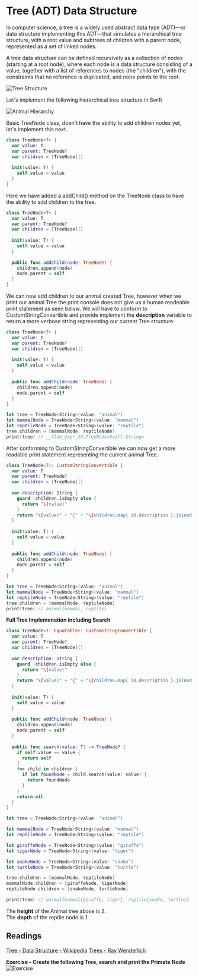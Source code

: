 # Tree (ADT) Data Structure 

In computer science, a tree is a widely used abstract data type (ADT)—or data structure implementing this ADT—that simulates a hierarchical tree structure, with a root value and subtrees of children with a parent node, represented as a set of linked nodes.

A tree data structure can be defined recursively as a collection of nodes (starting at a root node), where each node is a data structure consisting of a value, together with a list of references to nodes (the "children"), with the constraints that no reference is duplicated, and none points to the root.

![Tree Structure](https://koenig-media.raywenderlich.com/uploads/2016/06/Tree-2-650x300.png)  


Let's implement the following hierarchical tree structure in Swift 

![Animal Hierarchy](https://www.codeproject.com/KB/cs/42863/ContraCo_thumb_17_.gif)   

Basic TreeNode class, doen't have the ability to add children nodes yet, let's implement this next. 
```swift 
class TreeNode<T> {
  var value: T
  var parent: TreeNode?
  var children = [TreeNode]()
  
  init(value: T) {
    self.value = value
  }
}
```

Here we have added a addChild() method on the TreeNode class to have the ability to add children to the tree. 
```swift 
class TreeNode<T> {
  var value: T
  var parent: TreeNode?
  var children = [TreeNode]()
  
  init(value: T) {
    self.value = value
  }
  
  public func addChild(node: TreeNode) {
    children.append(node)
    node.parent = self
  }
}
```

We can now add children to our animal created Tree, however when we print our animal Tree the print console does not give us a human readeable print statement as seen below. We will have to conform to CustomStringConvertible and provide implement the **description** variable to return a more verbose string representing our current Tree structure.
```swift
class TreeNode<T> {
  var value: T
  var parent: TreeNode?
  var children = [TreeNode]()
  
  init(value: T) {
    self.value = value
  }
  
  public func addChild(node: TreeNode) {
    children.append(node)
    node.parent = self
  }
}

let tree = TreeNode<String>(value: "animal")
let mammalNode = TreeNode<String>(value: "mammal")
let reptileNode = TreeNode<String>(value: "reptile")
tree.children = [mammalNode, reptileNode]
print(tree) // __lldb_expr_23.TreeNode<Swift.String>
```

After conforming to CustomStringConvertible we can now get a more readable print statement representing the current animal Tree.
```swift 
class TreeNode<T>: CustomStringConvertible {
  var value: T
  var parent: TreeNode?
  var children = [TreeNode]()
  
  var description: String {
    guard !children.isEmpty else {
      return "\(value)"
    }
    return "\(value)" + "{" + "\(children.map{ $0.description }.joined(separator: ", ") )" + "}"
  }
  
  init(value: T) {
    self.value = value
  }
  
  public func addChild(node: TreeNode) {
    children.append(node)
    node.parent = self
  }
}

let tree = TreeNode<String>(value: "animal")
let mammalNode = TreeNode<String>(value: "mammal")
let reptileNode = TreeNode<String>(value: "reptile")
tree.children = [mammalNode, reptileNode]
print(tree) // animal{mammal, reptile}
```

**Full Tree Implemenation including Search**   
```swift 
class TreeNode<T: Equatable>: CustomStringConvertible {
  var value: T
  var parent: TreeNode?
  var children = [TreeNode]()
  
  var description: String {
    guard !children.isEmpty else {
      return "\(value)"
    }
    return "\(value)" + "{" + "\(children.map{ $0.description }.joined(separator: ", ") )" + "}"
  }
  
  init(value: T) {
    self.value = value
  }
  
  public func addChild(node: TreeNode) {
    children.append(node)
    node.parent = self
  }
  
  public func search(value: T) -> TreeNode? {
    if self.value == value {
      return self
    }
    for child in children {
      if let foundNode = child.search(value: value) {
        return foundNode
      }
    }
    return nil
  }
}

let tree = TreeNode<String>(value: "animal")

let mammalNode = TreeNode<String>(value: "mammal")
let reptileNode = TreeNode<String>(value: "reptile")

let giraffeNode = TreeNode<String>(value: "giraffe")
let tigerNode = TreeNode<String>(value: "tiger")

let snakeNode = TreeNode<String>(value: "snake")
let turtleNode = TreeNode<String>(value: "turtle")

tree.children = [mammalNode, reptileNode]
mammalNode.children = [giraffeNode, tigerNode]
reptileNode.children = [snakeNode, turtleNode]

print(tree) // animal{mammal{giraffe, tiger}, reptile{snake, turtle}}
```

The **height** of the Animal tree above is 2.     
The **depth** of the reptile node is 1.   


## Readings 
[Tree - Data Structure - Wikipedia](https://en.wikipedia.org/wiki/Tree_(data_structure))   
[Trees - Ray Wenderlich](https://github.com/raywenderlich/swift-algorithm-club/tree/master/Tree)    

**Exercise - Create the following Tree, search and print the Primate Node**  
![Exercise](https://www.google.com/url?sa=i&source=images&cd=&cad=rja&uact=8&ved=2ahUKEwjXq9r8pKXgAhXsmOAKHdhwAEAQjRx6BAgBEAU&url=http%3A%2F%2Fcs.lmu.edu%2F~ray%2Fnotes%2Fdevel%2F&psig=AOvVaw0qr7CcP23LESKz2FoGy5B1&ust=1549480003887262)   
